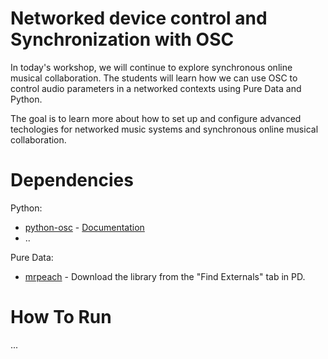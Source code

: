 # Networked device control and Synchronization with OSC

In today's workshop, we will continue to explore synchronous online musical collaboration. The students will learn how we can use OSC to control audio parameters in a networked contexts using Pure Data and Python.

The goal is to learn more about how to set up and configure advanced techologies for networked music systems and synchronous online musical collaboration.

# Dependencies

Python:

- [python-osc](https://github.com/attwad/python-osc) - [Documentation](https://python-osc.readthedocs.io/en/latest/)
- ..

Pure Data:

- [mrpeach](https://github.com/pd-externals/mrpeach) - Download the library from the "Find Externals" tab in PD.

# How To Run

...
